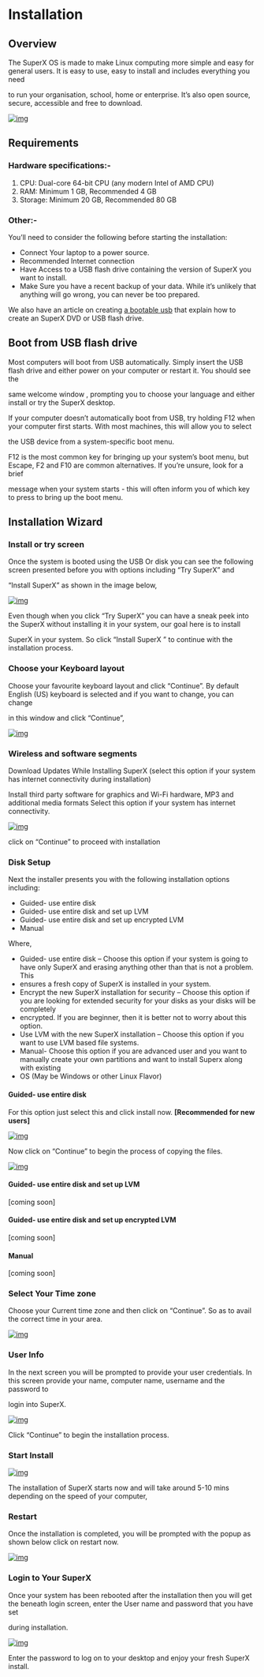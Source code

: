 # Installation

## Overview

The SuperX OS is made to make Linux computing more simple and easy for general users. It is easy to use, easy to install and includes everything you need

to run your organisation, school, home or enterprise. It’s also open source, secure, accessible and free to download.

[![img](https://wiki.superxos.com/images/a/ac/Superx_desktop.jpg)](https://wiki.superxos.com/File:Superx_desktop.jpg)

## Requirements

### Hardware specifications:-

1. CPU: Dual-core 64-bit CPU (any modern Intel of AMD CPU)
2. RAM: Minimum  1 GB, Recommended  4 GB
3. Storage: Minimum 20 GB, Recommended  80 GB

### Other:-

You’ll need to consider the following before starting the installation:

- Connect           	 Your laptop to a power source.
- Recommended	 Internet connection
- Have                	 Access to a USB flash drive containing the version of SuperX you      	want to install.
- Make                	 Sure you have a recent backup of your data. While it’s unlikely           	that anything will go wrong, you can never be too prepared.

We also have an article on creating [a bootable usb](https://wiki.superxos.com/Create_bootable_USB_flash_drive) that explain how to create an SuperX DVD or USB flash drive.

## Boot from USB flash drive

Most computers will boot from USB automatically. Simply insert the USB flash drive and either power on your computer or restart it. You should see the 

same welcome window , prompting you to choose your language and either install or try the SuperX desktop.

If your computer doesn’t automatically boot from USB, try holding F12 when your computer first starts. With most machines, this will allow you to select  

the USB device from a system-specific boot menu. 

F12 is the most common key for bringing up your system’s boot menu, but Escape, F2 and F10 are common alternatives. If you’re unsure, look for a brief 

message when your system starts - this will often inform you of which key to press to bring up the boot menu.

## Installation Wizard

### Install or try screen

Once the system is booted using the USB Or disk you can see the following screen presented before you with options including “Try SuperX” and 

“Install SuperX” as shown in the image below,

[![img](https://wiki.superxos.com/images/thumb/f/f9/Try_or_install.png/700px-Try_or_install.png)](https://wiki.superxos.com/File:Try_or_install.png)

Even though when you click “Try SuperX” you can have a sneak peek into the SuperX without installing it in your system, our goal here is to install 

SuperX in your system. So click “Install SuperX ” to continue with the installation process.

### Choose your Keyboard layout

Choose your favourite keyboard layout and click “Continue”. By default English (US) keyboard is selected and if you want to change, you can change 

in this window and click “Continue”,

[![img](https://wiki.superxos.com/images/thumb/3/39/Language.png/800px-Language.png)](https://wiki.superxos.com/File:Language.png)

### Wireless and software segments

Download Updates While Installing SuperX (select this option if your system has internet connectivity during installation)

Install third party software for graphics and Wi-Fi hardware, MP3 and additional media formats Select this option if your system has internet connectivity.

[![img](https://wiki.superxos.com/images/thumb/f/fd/Software.png/800px-Software.png)](https://wiki.superxos.com/File:Software.png)

click on “Continue” to proceed with installation

### Disk Setup

Next the installer presents you with the following installation options including:

- Guided- use entire disk
- Guided- use entire disk and set up LVM
- Guided- use entire disk and set up encrypted LVM
- Manual

Where,

- Guided- use entire disk – Choose this option if your system is going to have only SuperX and erasing anything other than that is not a problem. This
- ensures a fresh copy of SuperX is installed in your system.
- Encrypt the new SuperX installation for security – Choose this option if you are looking for extended security for your disks as your disks will be completely
- encrypted. If you are beginner, then it is better not to worry about this option.
- Use LVM with the new SuperX installation – Choose this option if you want to use LVM based file systems.
- Manual- Choose this option if you are advanced user and you want to manually create your own partitions and want to install Superx along with existing
- OS (May be Windows or other Linux Flavor)

#### Guided- use entire disk

For this option just select this and click install now. **[Recommended for new users]**

[![img](https://wiki.superxos.com/images/thumb/2/2c/Disk_setup_a.png/800px-Disk_setup_a.png)](https://wiki.superxos.com/File:Disk_setup_a.png)

Now click on “Continue” to begin the process of copying the files.

[![img](https://wiki.superxos.com/images/thumb/4/48/Installation_promt.png/550px-Installation_promt.png)](https://wiki.superxos.com/File:Installation_promt.png)

#### Guided- use entire disk and set up LVM

[coming soon]

#### Guided- use entire disk and set up encrypted LVM

[coming soon]

#### Manual

[coming soon]

### Select Your Time zone

Choose your Current time zone and then click on “Continue”. So as to avail the correct time in your area.

[![img](https://wiki.superxos.com/images/thumb/e/e1/Timezone.png/800px-Timezone.png)](https://wiki.superxos.com/File:Timezone.png)

### User Info

In the next screen you will be prompted to provide your user credentials. In this screen provide your name, computer name, username and the password to 

login into SuperX.

[![img](https://wiki.superxos.com/images/thumb/f/f5/Userinfo.png/800px-Userinfo.png)](https://wiki.superxos.com/File:Userinfo.png)

Click “Continue” to begin the installation process.

### Start Install

[![img](https://wiki.superxos.com/images/thumb/3/31/Start_install.png/800px-Start_install.png)](https://wiki.superxos.com/File:Start_install.png)

The installation of SuperX starts now and will take around 5-10 mins depending on the speed of your computer,

### Restart

Once the installation is completed, you will be prompted with the popup as shown below click on restart now.

[![img](https://wiki.superxos.com/images/thumb/9/97/Restart.png/800px-Restart.png)](https://wiki.superxos.com/File:Restart.png)

### Login to Your SuperX


 Once your system has been rebooted after the installation then you will get the beneath login screen, enter the User name and password that you have set 

during installation.

[![img](https://wiki.superxos.com/images/thumb/4/4e/Login_screen.png/800px-Login_screen.png)](https://wiki.superxos.com/File:Login_screen.png)

Enter the password to log on to your desktop and enjoy your fresh SuperX install.